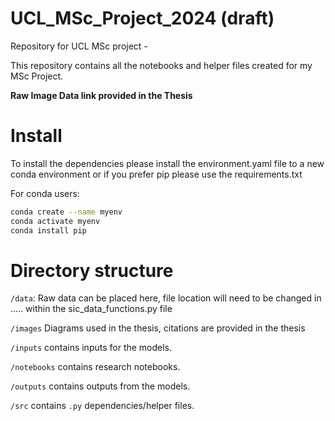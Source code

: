 # UCL_MSc_Project_2024  (**draft**)
Repository for UCL MSc project - 

This repository contains all the notebooks and helper files created for my MSc Project.



**Raw Image Data link provided in the Thesis**

# Install

To install the dependencies please install the environment.yaml file to a new conda environment or if you prefer pip please use the requirements.txt

For conda users:
```bash
conda create --name myenv
conda activate myenv
conda install pip
```

# Directory structure

`/data`: Raw data can be placed here, file location will need to be changed in ..... within the sic_data_functions.py file

`/images` Diagrams used in the thesis, citations are provided in the thesis

`/inputs` contains inputs for the models.

`/notebooks` contains research notebooks. 

`/outputs` contains outputs from the models.

`/src` contains `.py` dependencies/helper files. 


